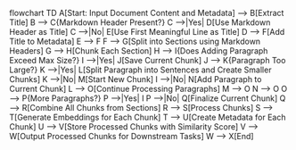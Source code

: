 flowchart TD
A[Start: Input Document Content and Metadata] --> B[Extract Title]
B --> C{Markdown Header Present?}
C -->|Yes| D[Use Markdown Header as Title]
C -->|No| E[Use First Meaningful Line as Title]
D --> F[Add Title to Metadata]
E --> F
F --> G[Split into Sections using Markdown Headers]
G --> H[Chunk Each Section]
H --> I{Does Adding Paragraph Exceed Max Size?}
I -->|Yes| J[Save Current Chunk]
J --> K{Paragraph Too Large?}
K -->|Yes| L[Split Paragraph into Sentences and Create Smaller Chunks]
K -->|No| M[Start New Chunk]
I -->|No| N[Add Paragraph to Current Chunk]
L --> O[Continue Processing Paragraphs]
M --> O
N --> O
O --> P{More Paragraphs?}
P -->|Yes| I
P -->|No| Q[Finalize Current Chunk]
Q --> R[Combine All Chunks from Sections]
R --> S[Process Chunks]
S --> T[Generate Embeddings for Each Chunk]
T --> U[Create Metadata for Each Chunk]
U --> V[Store Processed Chunks with Similarity Score]
V --> W[Output Processed Chunks for Downstream Tasks]
W --> X[End]
